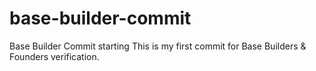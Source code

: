 # base-builder-commit
Base Builder Commit starting
This is my first commit for Base Builders & Founders verification.
